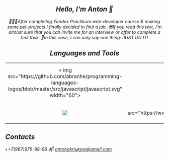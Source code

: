 <h2 align='center'> <i>Hello, I'm Anton 👋 <i/></h2> 

<p align='center'>
  <i>
    👨🏽‍💻After completing Yandex Practikum web-developer course & making some pet-projects I finally decided to find a job.
    😎If you read this text, I'm almost sure that you can invite me for an interview or offer to complete a test task.
    🚀In this case, I can only say one thing: JUST DO IT!
  </i>
</p>


<h2 align='center'><i>Languages and Tools</i></h2>

<table width="100">
  <tr>
    <td align='center' width="190">
      < img src="https://github.com/abranhe/programming-languages-logos/blob/master/src/javascript/javascript.svg" width="60">
    </td>
    <td align='center' width="190">
      <img src="https://www.vectorlogo.zone/logos/reactjs/reactjs-ar21.svg">
    </td>
    <td align='center' width="190">
      <img src="https://upload.wikimedia.org/wikipedia/commons/thumb/8/8e/Nextjs-logo.svg/1200px-Nextjs-logo.svg.png">
    </td>
    <td align='center'>
      <img src="https://github.com/prplx/svg-logos/blob/master/svg/redux.svg" width="120">
    </td>
    <td align='center' width="190">
      <img src="https://www.vectorlogo.zone/logos/typescriptlang/typescriptlang-icon.svg">
    </td>
  </tr>
    <td align='center'>
      <img src="https://www.vectorlogo.zone/logos/nodejs/nodejs-ar21.svg">
    </td>
    <td align='center' width="190">
      < img src="https://www.vectorlogo.zone/logos/nestjs/nestjs-ar21.svg" width="60">
    </td>
    <td align='center'>
      <img src="https://www.vectorlogo.zone/logos/expressjs/expressjs-ar21.svg">
    </td>
    <td align='center'  width="190">
      <img src="https://www.vectorlogo.zone/logos/mongodb/mongodb-ar21.svg">
    </td>
    <td align='center' width="190">
      <img src="https://github.com/detain/svg-logos/blob/master/svg/git.svg" width="60">
    </td>
  </tr>
</table>

<h2><i>Contacts</i></h2>

📞 +7(967)975-98-96
📬 antohakriukow@gmail.com
